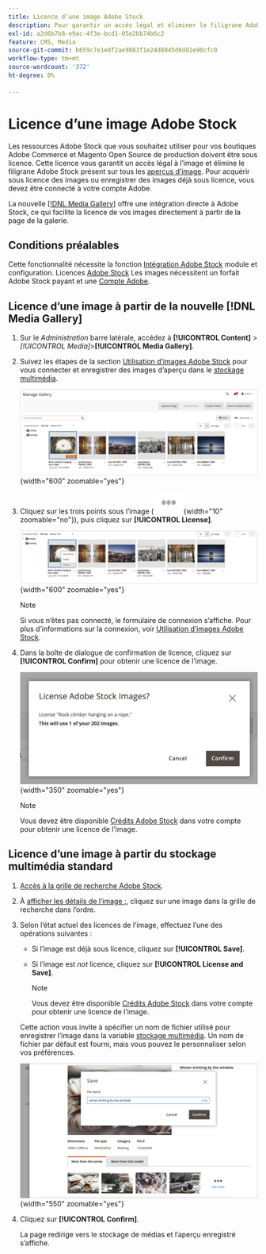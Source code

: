 ```yaml
---
title: Licence d’une image Adobe Stock
description: Pour garantir un accès légal et éliminer le filigrane Adobe Stock, autorisez vos images Adobe Stock sous licence.
exl-id: a2d6b7b8-e9ac-4f3e-bcd1-05e2bb74b6c2
feature: CMS, Media
source-git-commit: b659c7e1e8f2ae9883f1e24d8045d6dd1e90cfc0
workflow-type: tm+mt
source-wordcount: '372'
ht-degree: 0%

---
```


# Licence d’une image Adobe Stock

Les ressources Adobe Stock que vous souhaitez utiliser pour vos boutiques Adobe Commerce et Magento Open Source de production doivent être sous licence. Cette licence vous garantit un accès légal à l’image et élimine le filigrane Adobe Stock présent sur tous les [aperçus d’image][save-preview]. Pour acquérir sous licence des images ou enregistrer des images déjà sous licence, vous devez être connecté à votre compte Adobe.

La nouvelle [[!DNL Media Gallery]](media-gallery.md) offre une intégration directe à Adobe Stock, ce qui facilite la licence de vos images directement à partir de la page de la galerie.

## Conditions préalables

Cette fonctionnalité nécessite la fonction [Intégration Adobe Stock][adobe-stock-integration] module et configuration. Licences [Adobe Stock][adobe-stock] Les images nécessitent un forfait Adobe Stock payant et une [Compte Adobe][adobe-signin].

## Licence d’une image à partir de la nouvelle [!DNL Media Gallery]

1. Sur le _Administration_ barre latérale, accédez à **[!UICONTROL Content]** > _[!UICONTROL Media]_>**[!UICONTROL Media Gallery]**.

1. Suivez les étapes de la section [Utilisation d’images Adobe Stock][using-adobe-stock] pour vous connecter et enregistrer des images d’aperçu dans le [stockage multimédia][media-storage].

   ![Image de prévisualisation enregistrée](./assets/adobe-stock-gallery-unlicensed.png){width="600" zoomable="yes"}

1. Cliquez sur les trois points sous l’image (![Icône de menu Ressource](./assets/media-gallery-asset-menu-icon.png){width="10" zoomable="no"}), puis cliquez sur **[!UICONTROL License]**.

   ![Actions d’image Adobe Stock](./assets/adobe-stock-gallery-image-actions.png){width="600" zoomable="yes"}

   >[!NOTE]
   >
   >Si vous n’êtes pas connecté, le formulaire de connexion s’affiche. Pour plus d’informations sur la connexion, voir [Utilisation d’images Adobe Stock][using-adobe-stock].

1. Dans la boîte de dialogue de confirmation de licence, cliquez sur **[!UICONTROL Confirm]** pour obtenir une licence de l’image.

   ![Confirmation de licence](./assets/adobe-stock-gallery-license-confirm.png){width="350" zoomable="yes"}

   >[!NOTE]
   >
   >Vous devez être disponible [Crédits Adobe Stock][stock-credits] dans votre compte pour obtenir une licence de l’image.

## Licence d’une image à partir du stockage multimédia standard

1. [Accès à la grille de recherche Adobe Stock][access-search].

1. À [afficher les détails de l’image ;][view-details], cliquez sur une image dans la grille de recherche dans l’ordre.

1. Selon l’état actuel des licences de l’image, effectuez l’une des opérations suivantes :

   - Si l’image est déjà sous licence, cliquez sur **[!UICONTROL Save]**.

   - Si l’image est _not_ licence, cliquez sur **[!UICONTROL License and Save]**.

     >[!NOTE]
     >
     >Vous devez être disponible [Crédits Adobe Stock][stock-credits] dans votre compte pour obtenir une licence de l’image.

   Cette action vous invite à spécifier un nom de fichier utilisé pour enregistrer l’image dans la variable [stockage multimédia][media-storage]. Un nom de fichier par défaut est fourni, mais vous pouvez le personnaliser selon vos préférences.

   ![Enregistrer l’image sous licence Adobe Stock](./assets/adobe-stock-save-licensed.png){width="550" zoomable="yes"}

1. Cliquez sur **[!UICONTROL Confirm]**.

   La page redirige vers le stockage de médias et l’aperçu enregistré s’affiche.

[adobe-stock-integration]: adobe-stock.md
[media-storage]: media-storage.md
[using-adobe-stock]: adobe-stock-manage.md
[save-preview]: adobe-stock-save-preview.md
[access-search]: adobe-stock-manage.md#access-the-adobe-stock-search-grid
[view-details]: adobe-stock-manage.md#view-image-details
[stock-credits]: https://helpx.adobe.com/stock/help/credit-packs.html
[adobe-stock]: https://stock.adobe.com
[adobe-signin]: https://helpx.adobe.com/manage-account/using/access-adobe-id-account.html
